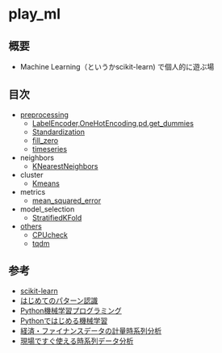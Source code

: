 # play_ml
## 概要
* Machine Learning（というかscikit-learn) で個人的に遊ぶ場

## 目次
* [preprocessing](https://github.com/takitsuba/play_ml/tree/master/preprocessing)
	* [LabelEncoder,OneHotEncoding,pd.get_dummies](https://github.com/takitsuba/play_ml/blob/master/preprocessing/LabelEncoder_OneHotEncoder_pd-get_dummies.ipynb)
	* [Standardization](https://github.com/takitsuba/play_ml/blob/master/preprocessing/Standardization_sklearn.preprocessing.StandardScaler.ipynb)
    * [fill_zero](https://github.com/takitsuba/play_ml/blob/master/preprocessing/fill_zero.ipynb)
    * [timeseries](https://github.com/takitsuba/play_ml/blob/master/preprocessing/timeseries.ipynb)
* neighbors
	* [KNearestNeighbors](https://github.com/takitsuba/play_ml/blob/master/neighbors/KNearestNeighbors.ipynb )
* cluster
	* [Kmeans](https://github.com/takitsuba/play_ml/blob/master/cluster/Kmeans.ipynb)
* metrics
    * [mean_squared_error](https://github.com/takitsuba/play_ml/blob/master/metrics/mean_squared_error.ipynb)
* model_selection
	* [StratifiedKFold](https://github.com/takitsuba/play_ml/blob/master/model_selection/StratifiedKFold.ipynb)
* [others](https://github.com/takitsuba/play_ml/tree/master/others)
	* [CPUcheck](https://github.com/takitsuba/play_ml/blob/master/others/CPUcheck.ipynb)
	* [tqdm](https://github.com/takitsuba/play_ml/blob/master/others/tqdm.ipynb)
## 参考
* [scikit-learn](http://scikit-learn.org/)
* [はじめてのパターン認識](http://amzn.to/2AaiUyM)
* [Python機械学習プログラミング](http://amzn.to/2zLJjlU)
* [Pythonではじめる機械学習](http://amzn.to/2it7FHi)
* [経済・ファイナンスデータの計量時系列分析](http://amzn.to/2AyHqtI)
* [現場ですぐ使える時系列データ分析](http://amzn.to/2iT6CjU)